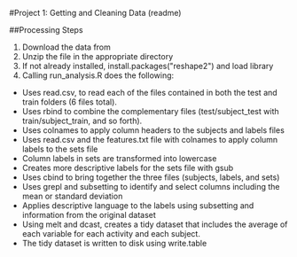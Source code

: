 #Project 1: Getting and Cleaning Data (readme)

##Processing Steps

1. Download the data from
2. Unzip the file in the appropriate directory
3. If not already installed, install.packages("reshape2") and load library
4. Calling run_analysis.R does the following:
- Uses read.csv, to read each of the files contained in both the test and train folders (6 files total). 
- Uses rbind to combine the complementary files (test/subject_test with train/subject_train, and so forth).
- Uses colnames to apply column headers to the subjects and labels files
- Uses read.csv and the features.txt file with colnames to apply column labels to the sets file
- Column labels in sets are transformed into lowercase
- Creates more descriptive labels for the sets file with gsub
- Uses cbind to bring together the three files (subjects, labels, and sets)
- Uses grepl and subsetting to identify and select columns including the mean or standard deviation
- Applies descriptive language to the labels using subsetting and information from the original dataset
- Using melt and dcast, creates a tidy dataset that includes the average of each variable for each activity and each subject.
- The tidy dataset is written to disk using write.table
 
